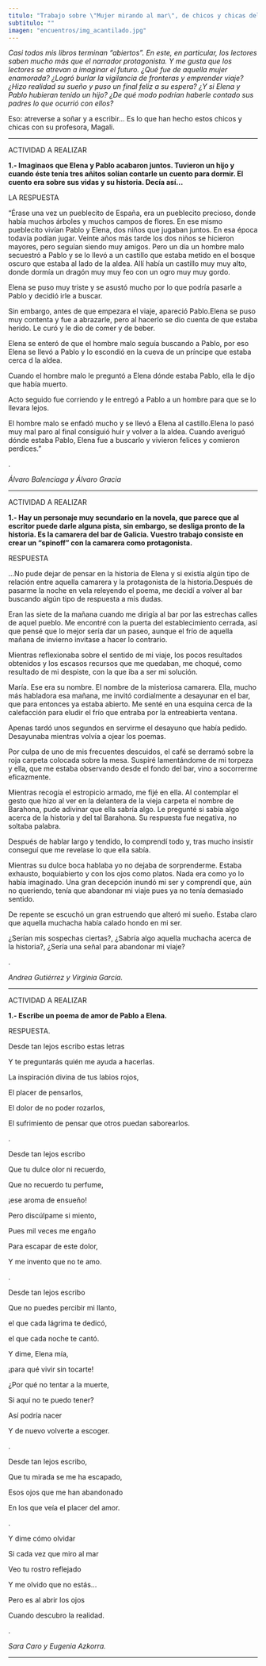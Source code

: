 ```yaml
---
titulo: "Trabajo sobre \"Mujer mirando al mar\", de chicos y chicas del Colegio Loiu, de Bilbao"
subtitulo: ""
imagen: "encuentros/img_acantilado.jpg"
---
```

_Casi todos mis libros terminan “abiertos”. En este, en particular, los
lectores saben mucho más que el narrador protagonista. Y me gusta que los
lectores se atrevan a imaginar el futuro. ¿Qué fue de aquella mujer
enamorada? ¿Logró burlar la vigilancia de fronteras y emprender viaje? ¿Hizo
realidad su sueño y puso un final feliz a su espera? ¿Y si Elena y Pablo
hubieran tenido un hijo? ¿De qué modo podrían haberle contado sus padres lo
que ocurrió con ellos?_

Eso: atreverse a soñar y a escribir… Es lo que han hecho estos chicos y
chicas con su profesora, Magali.

* * *

ACTIVIDAD A REALIZAR

**1.- Imaginaos que Elena y Pablo acabaron juntos. Tuvieron un hijo y cuando
éste tenía tres añitos solían contarle un cuento para dormir. El cuento era
sobre sus vidas y su historia. Decía así…**

LA RESPUESTA

“Érase una vez un pueblecito de España, era un pueblecito precioso, donde
había muchos árboles y muchos campos de flores. En ese mismo pueblecito
vivían Pablo y Elena, dos niños que jugaban juntos. En esa época todavía
podían jugar. Veinte años más tarde los dos niños se hicieron mayores, pero
seguían siendo muy amigos. Pero un día un hombre malo secuestró a Pablo y se
lo llevó a un castillo que estaba metido en el bosque oscuro que estaba al
lado de la aldea. Allí había un castillo muy muy alto, donde dormía un dragón
muy muy feo con un ogro muy muy gordo.

Elena se puso muy triste y se asustó mucho por lo que podría pasarle a Pablo
y decidió irle a buscar.

Sin embargo, antes de que empezara el viaje, apareció Pablo.Elena se puso muy
contenta y fue a abrazarle, pero al hacerlo se dio cuenta de que estaba
herido. Le curó y le dio de comer y de beber.

Elena se enteró de que el hombre malo seguía buscando a Pablo, por eso Elena
se llevó a Pablo y lo escondió en la cueva de un príncipe que estaba cerca d
la aldea.

Cuando el hombre malo le preguntó a Elena dónde estaba Pablo, ella le dijo
que había muerto.

Acto seguido fue corriendo y le entregó a Pablo a un hombre para que se lo
llevara lejos.

El hombre malo se enfadó mucho y se llevó a Elena al castillo.Elena lo pasó
muy mal paro al final consiguió huir y volver a la aldea. Cuando averiguó
dónde estaba Pablo, Elena fue a buscarlo y vivieron felices y comieron
perdices.”

.

_Álvaro Balenciaga y Álvaro Gracia_

* * *

ACTIVIDAD A REALIZAR

**1.- Hay un personaje muy secundario en la novela, que parece que al
escritor puede darle alguna pista, sin embargo, se desliga pronto de la
historia. Es la camarera del bar de Galicia. Vuestro trabajo consiste en
crear un “spinoff” con la camarera como protagonista.**

RESPUESTA

…No pude dejar de pensar en la historia de Elena y si existía algún tipo de
relación entre aquella camarera y la protagonista de la historia.Después de
pasarme la noche en vela releyendo el poema, me decidí a volver al bar
buscando algún tipo de respuesta a mis dudas.

Eran las siete de la mañana cuando me dirigía al bar por las estrechas calles
de aquel pueblo. Me encontré con la puerta del establecimiento cerrada, así
que pensé que lo mejor sería dar un paseo, aunque el frío de aquella mañana
de invierno invitase a hacer lo contrario.

Mientras reflexionaba sobre el sentido de mi viaje, los pocos resultados
obtenidos y los escasos recursos que me quedaban, me choqué, como resultado
de mi despiste, con la que iba a ser mi solución.

María. Ese era su nombre. El nombre de la misteriosa camarera. Ella, mucho
más habladora esa mañana, me invitó cordialmente a desayunar en el bar, que
para entonces ya estaba abierto. Me senté en una esquina cerca de la
calefacción para eludir el frío que entraba por la entreabierta ventana.

Apenas tardó unos segundos en servirme el desayuno que había pedido.
Desayunaba mientras volvía a ojear los poemas.

Por culpa de uno de mis frecuentes descuidos, el café se derramó sobre la
roja carpeta colocada sobre la mesa. Suspiré lamentándome de mi torpeza y
ella, que me estaba observando desde el fondo del bar, vino a socorrerme
eficazmente.

Mientras recogía el estropicio armado, me fijé en ella. Al contemplar el
gesto que hizo al ver en la delantera de la vieja carpeta el nombre de
Barahona, pude adivinar que ella sabría algo. Le pregunté si sabía algo
acerca de la historia y del tal Barahona. Su respuesta fue negativa, no
soltaba palabra.

Después de hablar largo y tendido, lo comprendí todo y, tras mucho insistir
conseguí que me revelase lo que ella sabía.

Mientras su dulce boca hablaba yo no dejaba de sorprenderme. Estaba exhausto,
boquiabierto y con los ojos como platos. Nada era como yo lo había imaginado.
Una gran decepción inundó mi ser y comprendí que, aún no queriendo, tenía que
abandonar mi viaje pues ya no tenía demasiado sentido.

De repente se escuchó un gran estruendo que alteró mi sueño. Estaba claro que
aquella muchacha había calado hondo en mi ser.

¿Serían mis sospechas ciertas?, ¿Sabría algo aquella muchacha acerca de la
historia?, ¿Sería una señal para abandonar mi viaje?

.

_Andrea Gutiérrez y Virginia García._

* * *

ACTIVIDAD A REALIZAR

**1.- Escribe un poema de amor de Pablo a Elena.**

RESPUESTA.

Desde tan lejos escribo estas letras

Y te preguntarás quién me ayuda a hacerlas.

La inspiración divina de tus labios rojos,

El placer de pensarlos,

El dolor de no poder rozarlos,

El sufrimiento de pensar que otros puedan saborearlos.

.

Desde tan lejos escribo

Que tu dulce olor ni recuerdo,

Que no recuerdo tu perfume,

¡ese aroma de ensueño!

Pero discúlpame si miento,

Pues mil veces me engaño

Para escapar de este dolor,

Y me invento que no te amo.

.

Desde tan lejos escribo

Que no puedes percibir mi llanto,

el que cada lágrima te dedicó,

el que cada noche te cantó.

Y dime, Elena mía,

¡para qué vivir sin tocarte!

¿Por qué no tentar a la muerte,

Si aquí no te puedo tener?

Así podría nacer

Y de nuevo volverte a escoger.

.

Desde tan lejos escribo,

Que tu mirada se me ha escapado,

Esos ojos que me han abandonado

En los que veía el placer del amor.

.

Y dime cómo olvidar

Si cada vez que miro al mar

Veo tu rostro reflejado

Y me olvido que no estás…

Pero es al abrir los ojos

Cuando descubro la realidad.

.

_Sara Caro y Eugenia Azkorra._

* * *
